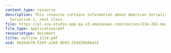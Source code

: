 ```yaml
---
content_type: resource
description: This resource contains information about American Serialism, European
  Serialism 1, next class.
file: https://ol-ocw-studio-app-qa.s3.amazonaws.com/courses/21m-262-modern-music-1900-1960-fall-2006/942dde78519fa1689b93224d28686a53_outline_1114.pdf
file_type: application/pdf
resourcetype: Document
title: outline_1114.pdf
uid: 942dde78-519f-a168-9b93-224d28686a53
---
```

